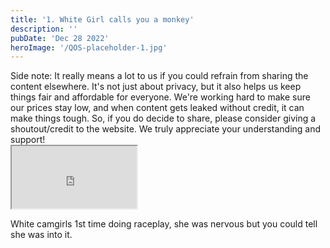 ```yaml
---
title: '1. White Girl calls you a monkey'
description: ''
pubDate: 'Dec 28 2022'
heroImage: '/QOS-placeholder-1.jpg'
---
```

<div class="video_paragraph_header"> Side note: It really means a lot to us if you could refrain from sharing the content elsewhere. It's not just about privacy, but it also helps us keep things fair and affordable for everyone. We're working hard to make sure our prices stay low, and when content gets leaked without credit, it can make things tough. So, if you do decide to share, please consider giving a shoutout/credit to the website. We truly appreciate your understanding and support!</div>

<iframe src="https://drive.google.com/file/d/1JIMmhHz7YJ88jlP_lJLOvL3DS4w49Acy/preview" width="200" height="100" allow="autoplay" allowfullscreen="allowfullscreen" style="
"></iframe>

White camgirls 1st time doing raceplay, she was nervous but you could tell she was into it.
<br>
<br>
<!---<a class="read_more" href="https://drive.google.com/file/d/1JIMmhHz7YJ88jlP_lJLOvL3DS4w49Acy/view?usp=sharing">Download</a>--->